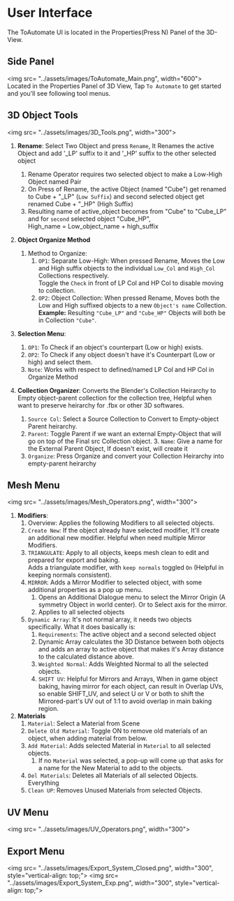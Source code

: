 # User Interface
The ToAutomate UI is located in the Properties(Press N) Panel of the 3D-View.

## Side Panel
<img src= "../assets/images/ToAutomate_Main.png", width="600"> <br>
Located in the Properties Panel of 3D View, Tap `To Automate` to get started and you'll see following tool menus.

## 3D Object Tools
<img src= "../assets/images/3D_Tools.png", width="300"> <br>

1. **Rename**: Select Two Object and press `Rename`, It Renames the active Object and add '_LP' suffix to it and '_HP' suffix to the other selected object
    1. Rename Operator requires two selected object to make a Low-High Object named Pair
    1. On Press of Rename, the active Object (named "Cube") get renamed to Cube + "_LP" (`Low Suffix`) and second selected object get renamed Cube + "_HP" (High Suffix)
    2. Resulting name of active_object becomes from "Cube" to "Cube_LP"<br>
        and for `second` selected object "Cube_HP", <br>High_name = Low_object_name + high_suffix

2. **Object Organize Method**
    1. Method to Organize: 
        1. `OP1`: Separate Low-High:  When pressed Rename, Moves the Low and High suffix objects to the individual `Low_Col` and `High_Col` Collections respectively.<br> Toggle the `Check` in front of LP Col and HP Col to disable moving to collection.
        2. `OP2`: Object Collection: When pressed Rename, Moves both the Low and High suffixed objects to a new `Object's name` Collection. <br> **Example:** Resulting `"Cube_LP"` and `"Cube_HP"` Objects will both be in Collection `"Cube"`.
3. **Selection Menu**:
    1. `OP1`: To Check if an object's counterpart (Low or high) exists.
    2. `OP2`: To Check if any object doesn't have it's Counterpart (Low or high) and select them.
    3. `Note`: Works with respect to defined/named LP Col and HP Col in Organize Method 

4. **Collection Organizer**: Converts the Blender's Collection Heirarchy to Empty object-parent collection for the collection tree, Helpful when want to preserve heirarchy for .fbx or other 3D softwares.
    1. `Source Col`: Select a Source Collection to Convert to Empty-object Parent heirarchy.
    2. `Parent`: Toggle Parent if we want an external Empty-Object that will go on top of the Final src Collection object.
        3. `Name`: Give a name for the External Parent Object, If doesn't exist, will create it
    3. `Organize`: Press Organize and convert your Collection Heirarchy into empty-parent heirarchy

## Mesh Menu
<img src= "../assets/images/Mesh_Operators.png", width="300"> <br>

1. **Modifiers**:
    1. Overview: Applies the following Modifiers to all selected objects.
    1. `Create New`: If the object already have selected modifier, It'll create an additional new modifier. Helpful when need multiple Mirror Modifiers.
    2. `TRIANGULATE`: Apply to all objects, keeps mesh clean to edit and prepared for export and baking. <br>
    Adds a triangulate modifier, with `keep normals` toggled `On` (Helpful in keeping normals consistent).
    3. `MIRROR`: Adds a Mirror Modifier to selected object, with some additional properties as a pop up menu.
        1. Opens an Additional Dialogue menu to select the Mirror Origin (A symmetry Object in world center). Or to Select axis for the mirror.
        2. Applies to all selected objects
    4. `Dynamic Array`: It's not normal array, it needs two objects specifically. What it does basically is: 
        1. `Requirements`: The active object and a second selected object
        2. Dynamic Array calculates the 3D Distance between both objects and adds an array to active object that makes it's Array distance to the calculated distance above.
        3. `Weighted Normal`: Adds Weighted Normal to all the selected objects.
        4. `SHIFT UV`: Helpful for Mirrors and Arrays, When in game object baking, having mirror for each object, can result in Overlap UVs, so enable SHIFT_UV, and select U or V or both to shift the Mirrored-part's UV out of 1:1 to avoid overlap in main baking region.
2. **Materials**
    1. `Material`: Select a Material from Scene
    2. `Delete Old Material`: Toggle ON to remove old materials of an object, when adding material from below.
    3. `Add Material`: Adds selected Material in `Material` to all selected objects.
        1. If no `Material` was selected, a pop-up will come up that asks for a name for the New Material to add to the objects.
    4. `Del Materials`: Deletes all Materials of all selected Objects. Everything
    4. `Clean UP`: Removes Unused Materials from selected Objects.
 


## UV Menu
<img src= "../assets/images/UV_Operators.png", width="300"> <br>

## Export Menu
<img src= "../assets/images/Export_System_Closed.png", width="300", style="vertical-align: top;">
<img src= "../assets/images/Export_System_Exp.png", width="300", style="vertical-align: top;">



